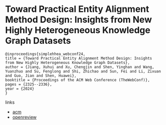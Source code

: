 # Toward Practical Entity Alignment Method Design: Insights from New Highly Heterogeneous Knowledge Graph Datasets

```
@inproceedings{simplehhea_webconf24,
title = {Toward Practical Entity Alignment Method Design: Insights from New Highly Heterogeneous Knowledge Graph Datasets},
author = {Jiang, Xuhui and Xu, Chengjin and Shen, Yinghan and Wang, Yuanzhuo and Su, Fenglong and Shi, Zhichao and Sun, Fei and Li, Zixuan and Guo, Jian and Shen, Huawei},
booktitle = {Proceedings of the ACM Web Conference (TheWebConf)},
pages = {2325--2336},
year = {2024}
}
```

links
- [acm](https://dl.acm.org/doi/10.1145/3589334.3645720)
- [openreview](https://openreview.net/forum?id=XJhT6jpusQ)
